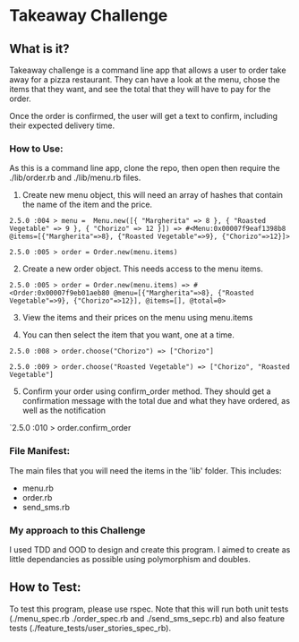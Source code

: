 # Takeaway Challenge

## What is it?
Takeaway challenge is a command line app that allows a user to order take away for a pizza restaurant. They can have a look at the menu, chose the items that they want, and see the total that they will have to pay for the order.

Once the order is confirmed, the user will get a text to confirm, including their expected delivery time.

### How to Use:
As this is a command line app, clone the repo, then open then require the ./lib/order.rb and ./lib/menu.rb files.

1. Create new menu object, this will need an array of hashes that contain the name of the item and the price.

`2.5.0 :004 > menu =  Menu.new([{ "Margherita" => 8 }, { "Roasted Vegetable" => 9 }, { "Chorizo" => 12 }])
 => #<Menu:0x00007f9eaf1398b8 @items=[{"Margherita"=>8}, {"Roasted Vegetable"=>9}, {"Chorizo"=>12}]>`

`2.5.0 :005 > order = Order.new(menu.items)`

2. Create a new order object. This needs access to the menu items.

`2.5.0 :005 > order = Order.new(menu.items)
 => #<Order:0x00007f9eb01aeb80 @menu=[{"Margherita"=>8}, {"Roasted Vegetable"=>9}, {"Chorizo"=>12}], @items=[], @total=0>`

3. View the items and their prices on the menu using menu.items

4. You can then select the item that you want, one at a time.

`2.5.0 :008 > order.choose("Chorizo")
=> ["Chorizo"]`

`2.5.0 :009 > order.choose("Roasted Vegetable")
 => ["Chorizo", "Roasted Vegetable"]`

5. Confirm your order using confirm_order method. They should get a confirmation message with the total due and what they have ordered, as well as the notification

`2.5.0 :010 > order.confirm_order

### File Manifest:
The main files that you will need the items in the 'lib' folder. This includes:
* menu.rb
* order.rb
* send_sms.rb

### My approach to this Challenge
I used TDD and OOD to design and create this program. I aimed to create as little dependancies as possible using polymorphism and doubles.

## How to Test:
To test this program, please use rspec. Note that this will run both unit tests (./menu_spec.rb ./order_spec.rb and ./send_sms_sepc.rb) and also feature tests (./feature_tests/user_stories_spec_rb).
